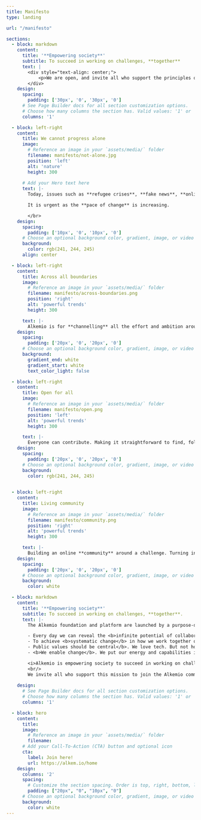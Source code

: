 ```yaml
---
title: Manifesto
type: landing

url: "/manifesto"

sections:
  - block: markdown
    content:
      title: '**Empowering society**'
      subtitle: To succeed in working on challenges, **together**
      text: |
        <div style="text-align: center;">
            <p>We are open, and invite all who support the principles of this manifesto to <a href="https://alkem.io/" target="_blank"> join here</a>.<p>
        </div>
    design:
      spacing:
        padding: ['30px', '0', '30px', '0']
      # See Page Builder docs for all section customization options.
      # Choose how many columns the section has. Valid values: '1' or '2'.
      columns: '1'

  - block: left-right
    content:
      title: We cannot progress alone
      image:
        # Reference an image in your `assets/media/` folder
        filename: manifesto/not-alone.jpg
        position: 'left'
        alt: 'nature'
        height: 300
       
      # Add your Hero text here
      text: |-
        Today, issues such as **refugee crises**, **fake news**, **online safety** and **climate change** are not being sufficiently solved. Society needs to get much better at addressing such **challenges**. Across all boundaries. <br/></br>

        It is urgent as the **pace of change** is increasing.

        </br>
    design:
      spacing:
        padding: ['10px', '0', '10px', '0']
      # Choose an optional background color, gradient, image, or video
      background:
        color: rgb(241, 244, 245)
      align: center

  - block: left-right
    content:
      title: Across all boundaries
      image:
        # Reference an image in your `assets/media/` folder
        filename: manifesto/across-boundaries.png
        position: 'right'
        alt: 'powerful trends'
        height: 300

      text: |-
        Alkemio is for **channelling** all the effort and ambition around challenges into solutions. Bringing people together, **sharing knowledge and ideas**, with a clear focus on the **opportunities**. Using **best practices**, the community around a challenge works together to identify next steps and **make progress**.
    design:
      spacing:
        padding: ['20px', '0', '20px', '0']
      # Choose an optional background color, gradient, image, or video
      background:
        gradient_end: white
        gradient_start: white
        text_color_light: false

  - block: left-right
    content:
      title: Open for all
      image:
        # Reference an image in your `assets/media/` folder
        filename: manifesto/open.png
        position: 'left'
        alt: 'powerful trends'
        height: 300

      text: |-
        Everyone can contribute. Making it straightforward to find, follow and directly **add value** on challenges. You can easily engage, learn from or add to the collective **wisdom of the community**. Providing an **open source platform**, to benefit everyone.
    design:
      spacing:
        padding: ['20px', '0', '20px', '0']
      # Choose an optional background color, gradient, image, or video
      background:
        color: rgb(241, 244, 245)
      

  - block: left-right
    content:
      title: Living community
      image:
        # Reference an image in your `assets/media/` folder
        filename: manifesto/community.png
        position: 'right'
        alt: 'powerful trends'
        height: 300

      text: |-
        Building an online **community** around a challenge. Turning individuals and organizations into co-workers. Spotting the right organizations, capabilities and resources to **make progress** on solutions in our fast-moving world.
    design:
      spacing:
        padding: ['20px', '0', '20px', '0']
      # Choose an optional background color, gradient, image, or video
      background:
        color: white

  - block: markdown
    content:
      title: '**Empowering society**'
      subtitle: To succeed in working on challenges, **together**.
      text: |-
        The Alkemio foundation and platform are launched by a purpose-driven team of professionals. By <b>working together</b> with  users, partners, businesses, researchers, and citizens we believe that: 

        - Every day we can reveal the <b>infinite potential of collaboration</b>. This is the key to success.
        - To achieve <b>systematic change</b> in how we work together on <b>challenges</b> requires inclusion and transparency. Enabled by an <b>independent digital platform</b> to support this way of <b>working together on challenges</b>.
        - Public values should be central</b>. We love tech. But not how it is often used. We do not want digital tools and data to be used to exploit people. They should benefit society.
        - <b>We enable change</b>. We put our energy and capabilities into building a solid <b>open-source platform</b>, best practices and trusted partnerships to innovate, develop, collaborate and <b>make progress together</b>. 

        <i>Alkemio is empowering society to succeed in working on challenges, together.</i>
        <br/>
        We invite all who support this mission to join the Alkemio community!
       
    design:
      # See Page Builder docs for all section customization options.
      # Choose how many columns the section has. Valid values: '1' or '2'.
      columns: '1'

  - block: hero
    content:
      title:
      image:
        # Reference an image in your `assets/media/` folder
        filename:
      # Add your Call-To-Action (CTA) button and optional icon
      cta:
        label: Join here!
        url: https://alkem.io/home
    design:
      columns: '2'
      spacing:
        # Customize the section spacing. Order is top, right, bottom, left.
        padding: ["20px", "0", "10px", "0"]
      # Choose an optional background color, gradient, image, or video
      background:
        color: white
---
```

